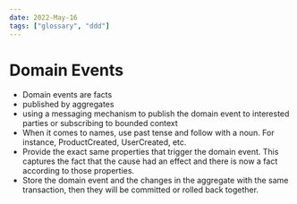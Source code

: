 ```yaml
---
date: 2022-May-16
tags: ["glossary", "ddd"]
---
```


# Domain Events

- Domain events are facts
- published by aggregates
- using a messaging mechanism to publish the domain event to interested parties or subscribing to bounded context
- When it comes to names, use past tense and follow with a noun. For instance, ProductCreated, UserCreated, etc.
- Provide the exact same properties that trigger the domain event. This captures the fact that the cause had an effect and there is now a fact according to those properties.
- Store the domain event and the changes in the aggregate with the same transaction, then they will be committed or rolled back together.